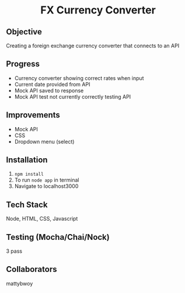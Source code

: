 <h1 align="center">
  FX Currency Converter
</h1>

## Objective
Creating a foreign exchange currency converter that connects to an API

## Progress
 - Currency converter showing correct rates when input
 - Current date provided from API
 - Mock API saved to response
 - Mock API test not currently correctly testing API

## Improvements
 - Mock API 
 - CSS
 - Dropdown menu (select)


## Installation

1. `npm install`
2. To run `node app` in terminal
3. Navigate to localhost3000

## Tech Stack
Node, HTML, CSS, Javascript

## Testing (Mocha/Chai/Nock)<br>
3 pass

## Collaborators
mattybwoy



